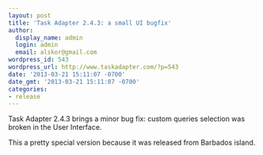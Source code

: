 ```yaml
---
layout: post
title: 'Task Adapter 2.4.3: a small UI bugfix'
author:
  display_name: admin
  login: admin
  email: alskor@gmail.com
wordpress_id: 543
wordpress_url: http://www.taskadapter.com/?p=543
date: '2013-03-21 15:11:07 -0700'
date_gmt: '2013-03-21 15:11:07 -0700'
categories:
- release
---
```

<p>Task Adapter 2.4.3 brings a minor bug fix: custom queries selection was broken in the User Interface.</p>
<p>This a pretty special version because it was released from Barbados island.</p>
